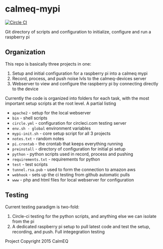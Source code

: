 # calmeq-mypi
[![Circle CI](https://circleci.com/gh/CalmEQ/calmeq-mypi.svg?style=shield)](https://circleci.com/gh/CalmEQ/calmeq-mypi)

Git directory of scripts and configuration to initialize, configure and run a raspberry pi


## Organization

This repo is basically three projects in one:

1. Setup and initial configuration for a raspberry pi into a calmeq mypi
2. Record, process, and push noise lvls to the calmeq-devices server
3. Webserver to view and configure the raspberry pi by connecting directly to the device

Currently the code is organized into folders for each task, with the most important setup scripts 
at the root level. A partial listing

* `apache2` - setup for the local webserver
* `bin` - shell scripts
* `circle.yml` - configuration for circleci.com testing server
* `env.sh - global` environment variables
* `mypi-init.sh` - core setup script for all 3 projects
* `notes.txt` - random notes
* `pi.crontab` - the crontab that keeps everything running
* `preinstall` - directory of configuration for initial pi setup
* `python` - python scripts used in record, process and pushing 
* `requirements.txt` - requirements for python
* `test` - test scripts
* `tunnel.rsa.pub` - used to form the connection to amazon aws
* `webhook` - sets up the ci testing from github automatic pulls
* `www` - php and html files for local webserver for configuration



## Testing

Current testing paradigm is two-fold:

1. Circle-ci testing for the python scripts, and anything else we can isolate from the pi
2. A dedicated raspberry pi setup to pull latest code and test the setup, recording, and push. Full integegration testing





Project Copyright 2015 CalmEQ

